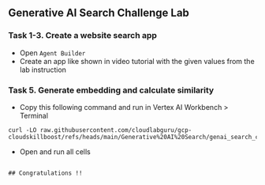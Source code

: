 ## Generative AI Search Challenge Lab

### Task 1-3. Create a website search app
- Open ```Agent Builder```
- Create an app like shown in video tutorial with the given values from the lab instruction 

### Task 5. Generate embedding and calculate similarity
- Copy this following command and run in Vertex AI Workbench > Terminal
```
curl -LO raw.githubusercontent.com/cloudlabguru/gcp-cloudskillboost/refs/heads/main/Generative%20AI%20Search/genai_search_challenge_notebook.ipynb
```
- Open and run all cells
```

## Congratulations !! 
